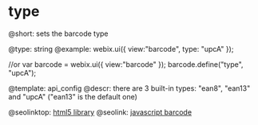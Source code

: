 type
=============

@short:
	sets the barcode type

@type: string 
@example:
webix.ui({
    view:"barcode",
    type: "upcA"
});
 
//or
var barcode = webix.ui({
    view:"barcode"
});
barcode.define("type", "upcA");

@template:	api_config
@descr:
 there are 3 built-in types: "ean8", "ean13" and "upcA" ("ean13" is the default one)



@seolinktop: [html5 library](https://webix.com)
@seolink: [javascript barcode](https://webix.com/widget/barcode/)